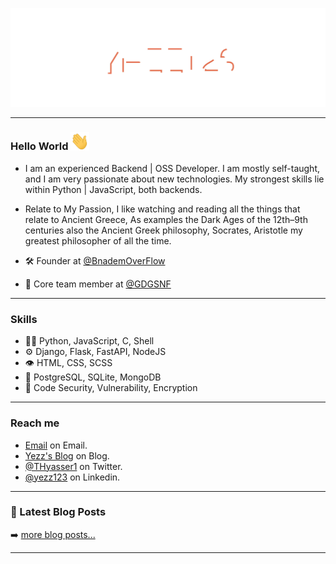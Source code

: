 ![Header](img/header.svg)

---
### Hello World <img src="https://raw.githubusercontent.com/ABSphreak/ABSphreak/master/gifs/Hi.gif" width="30px">

- I am an experienced Backend | OSS Developer. I am mostly self-taught, and I am very passionate about new technologies. My strongest skills lie within Python | JavaScript, both backends.
- Relate to My Passion, I like watching and reading all the things that relate to Ancient Greece, As examples the Dark Ages of the 12th–9th centuries also the Ancient Greek philosophy, Socrates, Aristotle my greatest philosopher of all the time.

- 🛠 Founder at [@BnademOverFlow](https://bnademoverflow.com/)
- 👥 Core team member at [@GDGSNF](https://gdgsnf.tech/)

---

### Skills

- 👨‍💻 Python, JavaScript, C, Shell
- ⚙️ Django, Flask, FastAPI, NodeJS
- 👁️ HTML, CSS, SCSS
- 💽 PostgreSQL, SQLite, MongoDB
- 🔐 Code Security, Vulnerability, Encryption

---

### Reach me

- [Email](mailto:yasserth19@gmail.com) on Email.
- [Yezz's Blog](https://blog.yezz.me/) on Blog.
- [@THyasser1](https://twitter.com/THyasser1) on Twitter.
- [@yezz123](https://www.linkedin.com/in/yezz123/) on Linkedin.

---

### 📕 Latest Blog Posts

<!-- BLOG-POST-LIST:START -->
<!-- BLOG-POST-LIST:END -->

➡️ [more blog posts...](https://blog.yezz.me/)

---
